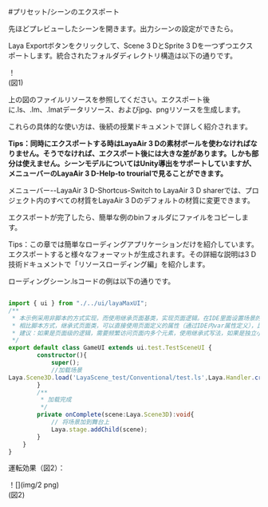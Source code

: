 #プリセット/シーンのエクスポート

先ほどプレビューしたシーンを開きます。出力シーンの設定ができたら。

Laya Exportボタンをクリックして、Scene 3 DとSprite 3 Dを一つずつエクスポートします。統合されたフォルダディレクトリ構造は以下の通りです。

！[](img/1.png)<br/>(図1)

上の図のファイルリソースを参照してください。エクスポート後に.ls、.lm、.lmatデータリソース、およびjpg、pngリソースを生成します。

これらの具体的な使い方は、後続の授業ドキュメントで詳しく紹介されます。

**Tips：同時にエクスポートする時はLayaAir 3 Dの素材ボールを使わなければなりません。そうでなければ、エクスポート後には大きな差があります。しかも部分は使えません。シーンモデルについてはUnity導出をサポートしていますが、メニューバーのLayaAir 3 D-Help-to trourialで見ることができます。**

メニューバー--LayaAir 3 D-Shortcus-Switch to LayaAir 3 D sharerでは、プロジェクト内のすべての材質をLayaAir 3 Dのデフォルトの材質に変更できます。

エクスポートが完了したら、簡単な例のbinフォルダにファイルをコピーします。

Tips：この章では簡単なローディングアプリケーションだけを紹介しています。エクスポートすると様々なフォーマットが生成されます。その詳細な説明は3 D技術ドキュメントで「リソースローディング編」を紹介します。

ローディングシーン.lsコードの例は以下の通りです。


```typescript

import { ui } from "./../ui/layaMaxUI";
/**
 * 本示例采用非脚本的方式实现，而使用继承页面基类，实现页面逻辑。在IDE里面设置场景的Runtime属性即可和场景进行关联
 * 相比脚本方式，继承式页面类，可以直接使用页面定义的属性（通过IDE内var属性定义），比如this.tipLbll，this.scoreLbl，具有代码提示效果
 * 建议：如果是页面级的逻辑，需要频繁访问页面内多个元素，使用继承式写法，如果是独立小模块，功能单一，建议用脚本方式实现，比如子弹脚本。
 */
export default class GameUI extends ui.test.TestSceneUI {
		constructor(){
			super();
			//加载场景
Laya.Scene3D.load('LayaScene_test/Conventional/test.ls',Laya.Handler.create(this,this.onComplete));
		}
		/**
		 * 加载完成
		 */
		private onComplete(scene:Laya.Scene3D):void{
			// 将场景加到舞台上
			Laya.stage.addChild(scene);
		}
	}
}
```


運転効果（図2）：

！[](img/2 png)<br/>(図2)